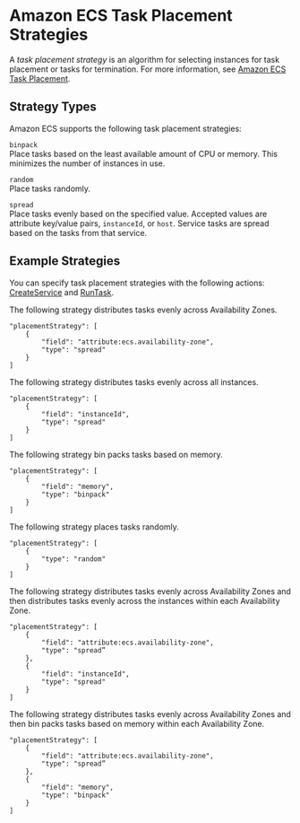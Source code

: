 # Amazon ECS Task Placement Strategies<a name="task-placement-strategies"></a>

A *task placement strategy* is an algorithm for selecting instances for task placement or tasks for termination\. For more information, see [Amazon ECS Task Placement](task-placement.md)\.

## Strategy Types<a name="strategy-types"></a>

Amazon ECS supports the following task placement strategies:

`binpack`  
Place tasks based on the least available amount of CPU or memory\. This minimizes the number of instances in use\.

`random`  
Place tasks randomly\.

`spread`  
Place tasks evenly based on the specified value\. Accepted values are attribute key/value pairs, `instanceId`, or `host`\. Service tasks are spread based on the tasks from that service\.

## Example Strategies<a name="strategy-examples"></a>

You can specify task placement strategies with the following actions: [CreateService](http://docs.aws.amazon.com/AmazonECS/latest/APIReference/API_CreateService.html) and [RunTask](http://docs.aws.amazon.com/AmazonECS/latest/APIReference/API_RunTask.html)\.

The following strategy distributes tasks evenly across Availability Zones\.

```
"placementStrategy": [
    {
        "field": "attribute:ecs.availability-zone",
        "type": "spread"
    }
]
```

The following strategy distributes tasks evenly across all instances\.

```
"placementStrategy": [
    {
        "field": "instanceId",
        "type": "spread"
    }
]
```

The following strategy bin packs tasks based on memory\.

```
"placementStrategy": [
    {
        "field": "memory",
        "type": "binpack"
    }
]
```

The following strategy places tasks randomly\.

```
"placementStrategy": [
    {
        "type": "random"
    }
]
```

The following strategy distributes tasks evenly across Availability Zones and then distributes tasks evenly across the instances within each Availability Zone\.

```
"placementStrategy": [
    {
        "field": "attribute:ecs.availability-zone",
        "type": "spread”
    },
    {
        "field": "instanceId",
        "type": "spread"
    }
]
```

The following strategy distributes tasks evenly across Availability Zones and then bin packs tasks based on memory within each Availability Zone\.

```
"placementStrategy": [
    {
        "field": "attribute:ecs.availability-zone",
        "type": "spread”
    },
    {
        "field": "memory",
        "type": "binpack"
    }
]
```